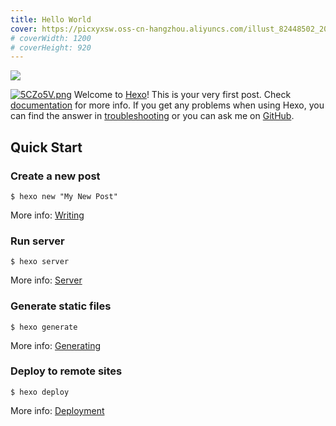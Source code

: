 ```yaml
---
title: Hello World
cover: https://picxyxsw.oss-cn-hangzhou.aliyuncs.com/illust_82448502_20220605_001853.jpg
# coverWidth: 1200
# coverHeight: 920
---
```

<img src="https://z3.ax1x.com/2021/10/08/5CZo5V.png">

[![5CZo5V.png](https://z3.ax1x.com/2021/10/08/5CZo5V.png)](https://imgtu.com/i/5CZo5V)
Welcome to [Hexo](https://hexo.io/)! This is your very first post. Check [documentation](https://hexo.io/docs/) for more info. If you get any problems when using Hexo, you can find the answer in [troubleshooting](https://hexo.io/docs/troubleshooting.html) or you can ask me on [GitHub](https://github.com/hexojs/hexo/issues).

## Quick Start

### Create a new post


	$ hexo new "My New Post"


More info: [Writing](https://hexo.io/docs/writing.html)

### Run server


	$ hexo server


More info: [Server](https://hexo.io/docs/server.html)

### Generate static files


	$ hexo generate


More info: [Generating](https://hexo.io/docs/generating.html)

### Deploy to remote sites


	$ hexo deploy


More info: [Deployment](https://hexo.io/docs/one-command-deployment.html)
